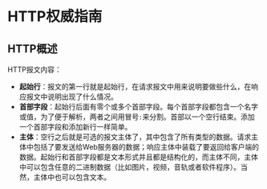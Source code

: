 # HTTP权威指南

## HTTP概述

HTTP报文内容：

- **起始行**：报文的第一行就是起始行，在请求报文中用来说明要做些什么，在响应报文中说明出现了什么情况。
- **首部字段**：起始行后面有零个或多个首部字段。每个首部字段都包含一个名字或值，为了便于解析，两者之间用冒号`:`来分割。首部以一个空行结束。添加一个首部字段和添加新行一样简单。
- **主体**：空行之后就是可选的报文主体了，其中包含了所有类型的数据。请求主体中包括了要发送给Web服务器的数据；响应主体中装载了要返回给客户端的数据。起始行和首部字段都是文本形式并且都是结构化的，而主体不同，主体中可以包含任意的二进制数据（比如图片，视频，音轨或者软件程序）。当然，主体中也可以包含文本。